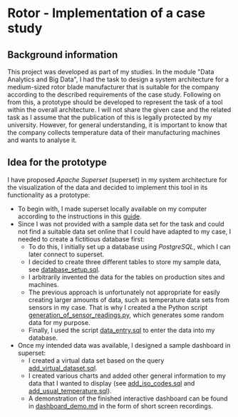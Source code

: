 # Rotor - Implementation of a case study

## Background information
This project was developed as part of my studies. In the module "Data Analytics and Big Data", I had the task to design a system architecture for a medium-sized rotor blade manufacturer that is suitable for the company according to the described requirements of the case study. Following on from this, a prototype should be developed to represent the task of a tool within the overall architecture.
I will not share the given case and the related task as I assume that the publication of this is legally protected by my university. However, for general understanding, it is important to know that the company collects temperature data of their manufacturing machines and wants to analyse it.

## Idea for the prototype
I have proposed *Apache Superset* (superset) in my system architecture for the visualization of the data and decided to implement this tool in its functionality as a prototype: 
- To begin with, I made superset locally available on my computer according to the instructions in this [guide](https://superset.apache.org/docs/installation/installing-superset-using-docker-compose).
- Since I was not provided with a sample data set for the task and could not find a suitable data set online that I could have adapted to my case, I needed to create a fictitious database first:
    - To do this, I initially set up a database using *PostgreSQL*, which I can later connect to superset.
    - I decided to create three different tables to store my sample data, see [database_setup.sql](database_setup.sql).
    - I arbitrarily invented the data for the tables on production sites and machines.
    - The previous approach is unfortunately not appropriate for easily creating larger amounts of data, such as temperature data sets from sensors in my case. That is why I created a the Python script [generation_of_sensor_readings.py](generation_of_sensor_readings.py), which generates some random data for my purpose.
    - Finally, I used the script [data_entry.sql](data_entry.sql) to enter the data into my database.
- Once my intended data was available, I designed a sample dashboard in superset:
    - I created a virtual data set based on the query [add_virtual_dataset.sql](implementation_in_superset/add_virtual_dataset.sql).
    - I created various charts and added other general information to my data that I wanted to display (see [add_iso_codes.sql](implementation_in_superset/add_iso_codes.sql) and [add_usual_temperature.sql](implementation_in_superset/add_usual_temperature.sql)).
    - A demonstration of the finished interactive dashboard can be found in [dashboard_demo.md](implementation_in_superset/dashboard_demo.md) in the form of short screen recordings.
